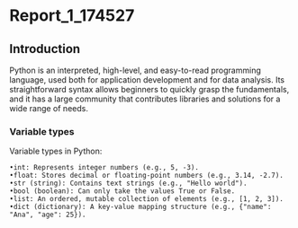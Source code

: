 # Report_1_174527

## Introduction

Python is an interpreted, high-level, and easy-to-read programming language, used both for application development and for data analysis. Its straightforward syntax allows beginners to quickly grasp the fundamentals, and it has a large community that contributes libraries and solutions for a wide range of needs.

### Variable types

Variable types in Python:

    •int: Represents integer numbers (e.g., 5, -3).
    •float: Stores decimal or floating-point numbers (e.g., 3.14, -2.7).
    •str (string): Contains text strings (e.g., "Hello world").
    •bool (boolean): Can only take the values True or False.
    •list: An ordered, mutable collection of elements (e.g., [1, 2, 3]).
    •dict (dictionary): A key-value mapping structure (e.g., {"name": "Ana", "age": 25}).
